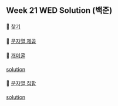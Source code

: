 ## Week 21 WED Solution (백준)

####
👀 [찾기](https://www.acmicpc.net/problem/1786)

####
👀 [문자열 제곱](https://www.acmicpc.net/problem/4354)

####
👀 [개미굴](https://www.acmicpc.net/problem/14725)
####
[solution](https://github.com/BBBOMi/Algorithms-New/blob/master/week55/wed/BOJ14725.kt)
####
👀 [문자열 집합](https://www.acmicpc.net/problem/14425)
####
[solution](https://github.com/BBBOMi/Algorithms-New/blob/master/week55/wed/BOJ14425.kt)
